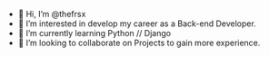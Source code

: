 - 👋 Hi, I’m @thefrsx
- 👀 I’m interested in develop my career as a Back-end Developer.
- 🌱 I’m currently learning Python // Django
- 💞️ I’m looking to collaborate on Projects to gain more experience.

